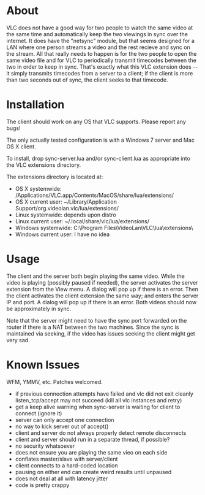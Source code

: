 About
=====

VLC does not have a good way for two people to watch the same video at the
same time and automatically keep the two viewings in sync over the internet.
It does have the "netsync" module, but that seems designed for a LAN where
one person streams a video and the rest recieve and sync on the stream. All
that really needs to happen is for the two people to open the same video
file and for VLC to periodically transmit timecodes between the two in order
to keep in sync. That's exactly what this VLC extension does -- it simply
transmits timecodes from a server to a client; if the client is more than
two seconds out of sync, the client seeks to that timecode.

Installation
============

The client should work on any OS that VLC supports. Please report any bugs!

The only actually tested configuration is with a Windows 7 server and Mac
OS X client.

To install, drop sync-server.lua and/or sync-client.lua as appropriate into
the VLC extensions directory.

The extensions directory is located at:

 - OS X systemwide: /Applications/VLC.app/Contents/MacOS/share/lua/extensions/
 - OS X current user: ~/Library/Application Support/org.videolan.vlc/lua/extensions/
 - Linux systemwide: depends upon distro
 - Linux current user: ~/.local/share/vlc/lua/extensions/
 - Windows systemwide: C:\Program Files\VideoLan\VLC\lua\extensions\
 - Windows current user: I have no idea

Usage
=====

The client and the server both begin playing the same video. While the video
is playing (possibly paused if needed), the server activates the server
extension from the View menu. A dialog will pop up if there is an error. 
Then the client activates the client extension the same way; and enters
the server IP and port. A dialog will pop up if there is an
error. Both videos should now be approximately in sync.

Note that the server might need to have the sync port forwarded on the
router if there is a NAT between the two machines. Since the sync is
maintained via seeking, if the video has issues seeking the client might
get very sad.

Known Issues
============

WFM, YMMV, etc. Patches welcomed.

 - if previous connection attempts have failed and vlc did not exit cleanly listen_tcp/accept may not succeed (kill all vlc instances and retry)
 - get a keep alive warning when sync-server is waiting for client to connect (ignore it)
 - server can only accept one connection
 - no way to kick server out of accept()
 - client and server do not always properly detect remote disconnects
 - client and server should run in a separate thread, if possible?
 - no security whatsoever
 - does not ensure you are playing the same vieo on each side
 - conflates master/slave with server/client
 - client connects to a hard-coded location
 - pausing on either end can create weird results until unpaused
 - does not deal at all with latency jitter
 - code is pretty crappy
